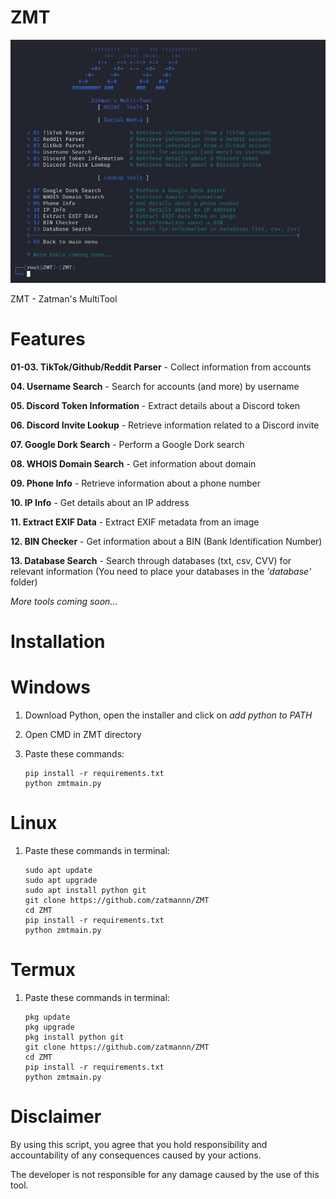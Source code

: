 # ZMT

![Screenshot](assets/images/ZMT.png)

ZMT - Zatman's MultiTool

# Features

**01-03. TikTok/Github/Reddit Parser** - Collect information from accounts

**04. Username Search** - Search for accounts (and more) by username

**05. Discord Token Information** - Extract details about a Discord token

**06. Discord Invite Lookup** - Retrieve information related to a Discord invite

**07. Google Dork Search** - Perform a Google Dork search

**08. WHOIS Domain Search** - Get information about domain

**09. Phone Info** - Retrieve information about a phone number

**10. IP Info** - Get details about an IP address

**11. Extract EXIF Data** - Extract EXIF metadata from an image

**12. BIN Checker** - Get information about a BIN (Bank Identification Number)

**13. Database Search** - Search through databases (txt, csv, CVV) for relevant information (You need to place your databases in the *'database'* folder)

*More tools coming soon...*

# Installation

# Windows

01. Download Python, open the installer and click on *add python to PATH*

02. Open CMD in ZMT directory

03. Paste these commands:

        pip install -r requirements.txt
        python zmtmain.py

# Linux

01. Paste these commands in terminal:

        sudo apt update
        sudo apt upgrade
        sudo apt install python git
        git clone https://github.com/zatmannn/ZMT
        cd ZMT
        pip install -r requirements.txt
        python zmtmain.py

# Termux

01. Paste these commands in terminal:

        pkg update
        pkg upgrade
        pkg install python git
        git clone https://github.com/zatmannn/ZMT
        cd ZMT
        pip install -r requirements.txt
        python zmtmain.py


# Disclaimer

By using this script, you agree that you hold responsibility and accountability of any consequences caused by your actions.

The developer is not responsible for any damage caused by the use of this tool.
